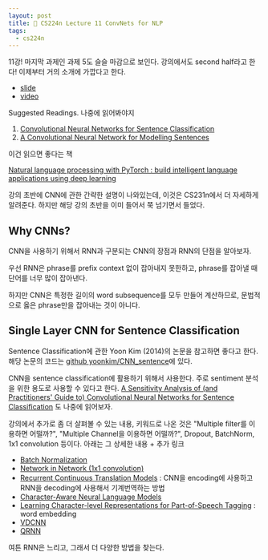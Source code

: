 ```yaml
---
layout: post
title: 📕 CS224n Lecture 11 ConvNets for NLP
tags:
  - cs224n
---
```


11강! 마지막 과제인 과제 5도 슬슬 마감으로 보인다. 강의에서도 second half라고 한다! 이제부터 거의 소개에 가깝다고 한다.

* [slide](http://web.stanford.edu/class/cs224n/slides/cs224n-2019-lecture11-convnets.pdf)
* [video](https://www.youtube.com/watch?v=EAJoRA0KX7I)

Suggested Readings. 나중에 읽어봐야지

1. [Convolutional Neural Networks for Sentence Classification](https://arxiv.org/abs/1408.5882)
2. [A Convolutional Neural Network for Modelling Sentences](https://arxiv.org/abs/1404.2188)

이건 읽으면 좋다는 책

[Natural language processing with PyTorch : build intelligent language applications using deep learning](https://searchworks.stanford.edu/view/13241676)

강의 초반에 CNN에 관한 간략한 설명이 나와있는데, 이것은 CS231n에서 더 자세하게 알려준다. 하지만 해당 강의 초반을 이미 들어서 쭉 넘기면서 들었다.

## Why CNNs?

CNN을 사용하기 위해서 RNN과 구분되는 CNN의 장점과 RNN의 단점을 알아보자.

우선 RNN은 phrase를 prefix context 없이 잡아내지 못한하고, phrase를 잡아낼 때 단어를 너무 많이 잡아낸다.

하지만 CNN은 특정한 길이의 word subsequence를 모두 만들어 계산하므로, 문법적으로 옳은 phrase만을 잡아내는 것이 아니다.

## Single Layer CNN for Sentence Classification

Sentence Classification에 관한 Yoon Kim (2014)의 논문을 참고하면 좋다고 한다. 해당 논문의 코드는 [github yoonkim/CNN_sentence](https://github.com/yoonkim/CNN_sentence)에 있다.

CNN을 sentence classification에 활용하기 위해서 사용한다. 주로 sentiment 분석을 위한 용도로 사용할 수 있다고 한다. [A Sensitivity Analysis of (and Practitioners' Guide to) Convolutional Neural Networks for Sentence Classification](https://arxiv.org/abs/1510.03820) 도 나중에 읽어보자.

강의에서 추가로 좀 더 살펴볼 수 있는 내용, 키워드로 나온 것은 "Multiple filter를 이용하면 어떨까?", "Multiple Channel을 이용하면 어떨까?", Dropout, BatchNorm, 1x1 convolution 등이다. 아래는 그 상세한 내용 + 추가 링크

* [Batch Normalization](https://arxiv.org/abs/1502.03167)
* [Network in Network (1x1 convolution)](https://arxiv.org/abs/1312.4400)
* [Recurrent Continuous Translation Models](https://www.aclweb.org/anthology/D13-1176) : CNN을 encoding에 사용하고 RNN을 decoding에 사용해서 기계번역하는 방법
* [Character-Aware Neural Language Models](https://arxiv.org/abs/1508.06615)
* [Learning Character-level Representations for Part-of-Speech Tagging](http://proceedings.mlr.press/v32/santos14.pdf) : word embedding
* [VDCNN](https://arxiv.org/abs/1606.01781)
* [QRNN](https://arxiv.org/abs/1611.01576)

여튼 RNN은 느리고, 그래서 더 다양한 방법을 찾는다.
